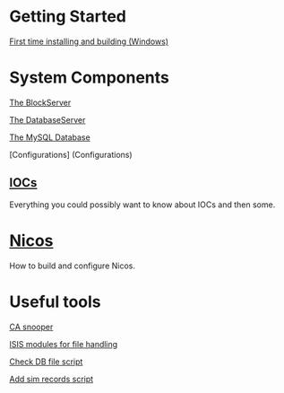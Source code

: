 # Getting Started

[First time installing and building (Windows)](First-time-installing-and-building-(Windows))

# System Components

[The BlockServer](BlockServer)

[The DatabaseServer](The-DatabaseServer)

[The MySQL Database](The-MySQL-Database)

[Configurations] (Configurations)

## [IOCs](IOCs)

Everything you could possibly want to know about IOCs and then some.

# [Nicos](Nicos)

How to build and configure Nicos.

# Useful tools

[CA snooper](CA-snooper)

[ISIS modules for file handling](ISIS-modules-for-file-handling)

[Check DB file script](Check-db-file)

[Add sim records script](Add-sim-records-script)